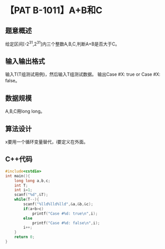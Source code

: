 # 【PAT B-1011】A+B和C

## 题意概述

给定区间[-2<sup>31</sup>,2<sup>31</sup>]内三个整数A,B,C,判断A+B是否大于C。

## 输入输出格式

输入T(T组测试用例)，然后输入T组测试数据。
输出Case #X: true or Case #X: false。

## 数据规模

A,B,C用long long。

## 算法设计

x要用一个循环变量替代，i要定义在外面。

## C++代码

```cpp
#include<cstdio>
int main(){
    long long a,b,c;
    int T;
    int i=1;
    scanf("%d",&T);
    while(T--){
        scanf("%lld%lld%lld",&a,&b,&c);
        if(a+b>c)
            printf("Case #%d: true\n",i);
        else
            printf("Case #%d: false\n",i);
        i++;
    }
    return 0;
}
```

